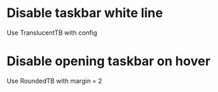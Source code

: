 # Disable taskbar white line
Use TranslucentTB with config

# Disable opening taskbar on hover
Use RoundedTB with margin = 2
